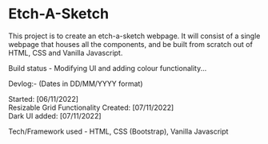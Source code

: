 # Etch-A-Sketch

This project is to create an etch-a-sketch webpage. It will consist of a single webpage that houses all the components, and be built from scratch out of HTML, CSS and Vanilla Javascript.

Build status - Modifying UI and adding colour functionality...

Devlog:- (Dates in DD/MM/YYYY format)

Started: [06/11/2022]  
Resizable Grid Functionality Created: [07/11/2022]  
Dark UI added: [07/11/2022]

Tech/Framework used - HTML, CSS (Bootstrap), Vanilla Javascript
